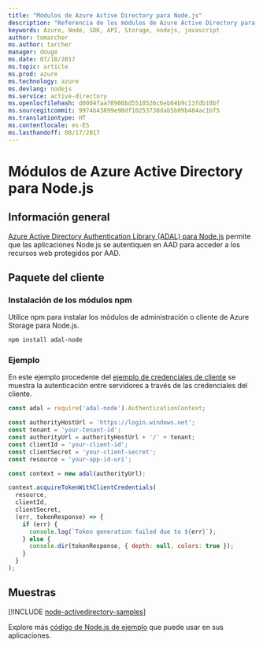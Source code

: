 ```yaml
---
title: "Módulos de Azure Active Directory para Node.js"
description: "Referencia de los módulos de Azure Active Directory para Node.js"
keywords: Azure, Node, SDK, API, Storage, nodejs, javascript
author: tomarcher
ms.author: tarcher
manager: douge
ms.date: 07/18/2017
ms.topic: article
ms.prod: azure
ms.technology: azure
ms.devlang: nodejs
ms.service: active-directory
ms.openlocfilehash: d0084faa78986bd5518526c6eb84b9c13fdb10bf
ms.sourcegitcommit: 9974b43899e98df10253738dab5b09b484ac1bf5
ms.translationtype: HT
ms.contentlocale: es-ES
ms.lasthandoff: 08/17/2017
---
```

# <a name="azure-active-directory-modules-for-nodejs"></a>Módulos de Azure Active Directory para Node.js

## <a name="overview"></a>Información general

[Azure Active Directory Authentication Library (ADAL) para Node.js](https://www.npmjs.com/package/adal-node) permite que las aplicaciones Node.js se autentiquen en AAD para acceder a los recursos web protegidos por AAD.

## <a name="client-package"></a>Paquete del cliente

### <a name="install-the-npm-modules"></a>Instalación de los módulos npm

Utilice npm para instalar los módulos de administración o cliente de Azure Storage para Node.js.

```bash
npm install adal-node
```   

### <a name="example"></a>Ejemplo

En este ejemplo procedente del [ejemplo de credenciales de cliente](https://github.com/MSOpenTech/azure-activedirectory-library-for-nodejs/blob/master/sample/client-credentials-sample.js) se muestra la autenticación entre servidores a través de las credenciales del cliente.

```javascript
const adal = require('adal-node').AuthenticationContext;

const authorityHostUrl = 'https://login.windows.net';
const tenant = 'your-tenant-id';
const authorityUrl = authorityHostUrl + '/' + tenant;
const clientId = 'your-client-id';
const clientSecret = 'your-client-secret';
const resource = 'your-app-id-uri';

const context = new adal(authorityUrl);

context.acquireTokenWithClientCredentials(
  resource,
  clientId,
  clientSecret,
  (err, tokenResponse) => {
    if (err) {
      console.log(`Token generation failed due to ${err}`);
    } else {
      console.dir(tokenResponse, { depth: null, colors: true });
    }
  }
);
```

## <a name="samples"></a>Muestras

[!INCLUDE [node-activedirectory-samples](../docs-ref-conceptual/includes/activedirectory-samples.md)]

Explore más [código de Node.js de ejemplo](https://azure.microsoft.com/resources/samples/?platform=nodejs) que puede usar en sus aplicaciones.
